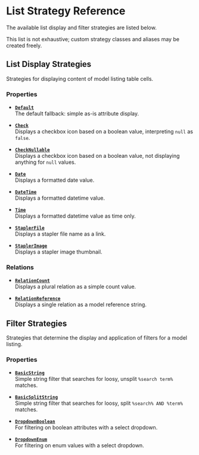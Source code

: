 # List Strategy Reference

The available list display and filter strategies are listed below.

This list is not exhaustive; custom strategy classes and aliases may be created freely.


## List Display Strategies

Strategies for displaying content of model listing table cells.

### Properties

- [**`Default`**](ListColumnDisplayStrategies/CommonStrategies.md#default)  
    The default fallback: simple as-is attribute display.
    
- [**`Check`**](ListColumnDisplayStrategies/CommonStrategies.md#check)  
    Displays a checkbox icon based on a boolean value, interpreting `null` as `false`.
    
- [**`CheckNullable`**](ListColumnDisplayStrategies/CommonStrategies.md#check-nullable)  
    Displays a checkbox icon based on a boolean value, not displaying anything for `null` values.
      
- [**`Date`**](ListColumnDisplayStrategies/CommonStrategies.md#date)  
    Displays a formatted date value.
    
- [**`DateTime`**](ListColumnDisplayStrategies/CommonStrategies.md#date-time)  
    Displays a formatted datetime value.

- [**`Time`**](ListColumnDisplayStrategies/CommonStrategies.md#time)  
    Displays a formatted datetime value as time only.

- [**`StaplerFile`**](ListColumnDisplayStrategies/CommonStrategies.md#stapler-file.md)  
    Displays a stapler file name as a link.
    
- [**`StaplerImage`**](ListColumnDisplayStrategies/CommonStrategies.md#stapler-image)  
    Displays a stapler image thumbnail.


### Relations

- [**`RelationCount`**](ListColumnDisplayStrategies/RelationStrategies.md#relation-count)  
    Displays a plural relation as a simple count value.
    
- [**`RelationReference`**](ListColumnDisplayStrategies/RelationStrategies.md#relation-reference)  
    Displays a single relation as a model reference string.



## Filter Strategies

Strategies that determine the display and application of filters for a model listing.

### Properties

- [**`BasicString`**](FilterStrategies/BasicString.md)  
    Simple string filter that searches for loosy, unsplit `%search term%` matches.
    
- [**`BasicSplitString`**](FilterStrategies/BasicSplitString.md)   
    Simple string filter that searches for loosy, split `%search% AND %term%` matches.

- [**`DropdownBoolean`**](FilterStrategies/DropdownBoolean.md)  
    For filtering on boolean attributes with a select dropdown.
    
- [**`DropdownEnum`**](FilterStrategies/DropdownEnum.md)  
    For filtering on enum values with a select dropdown.
